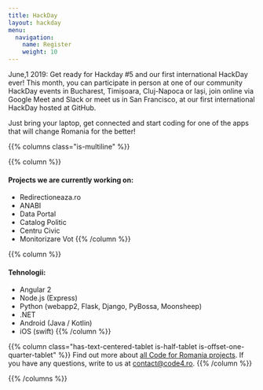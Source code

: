 ```yaml
---
title: HackDay
layout: hackday
menu:
  navigation:
    name: Register
    weight: 10
---
```


June,1 2019: Get ready for Hackday #5 and our first international HackDay ever! This month, you can participate in person at one of our community HackDay events in Bucharest, Timișoara, Cluj-Napoca or Iași, join online via Google Meet and Slack or meet us in San Francisco, at our first international HackDay hosted at GitHub.

Just bring your laptop, get connected and start coding for one of the apps that will change Romania for the better!

{{% columns class="is-multiline" %}}

{{% column %}}
#### Projects we are currently working on:

* Redirectioneaza.ro
* ANABI
* Data Portal
* Catalog Politic
* Centru Civic
* Monitorizare Vot
{{% /column %}}

{{% column %}}
#### Tehnologii:

* Angular 2
* Node.js (Express)
* Python (webapp2, Flask, Django, PyBossa, Moonsheep)
* .NET
* Android (Java / Kotlin)
* iOS (swift)
{{% /column %}}

{{% column class="has-text-centered-tablet is-half-tablet is-offset-one-quarter-tablet" %}}
Find out more about [all Code for Romania projects](https://bit.ly/2SREoGf).
If you have any questions, write to us at [contact@code4.ro](mailto:contact@code4.ro).
{{% /column %}}

{{% /columns %}}

